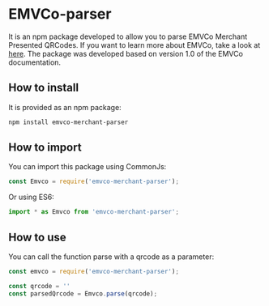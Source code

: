 # EMVCo-parser

It is an npm package developed to allow you to parse EMVCo Merchant Presented QRCodes. If you want to learn more about EMVCo, take a look at [here](https://www.emvco.com/emv-technologies/qrcodes/). The package was developed based on version 1.0 of the EMVCo documentation.

## How to install
It is provided as an npm package:

```bash
npm install emvco-merchant-parser
```

## How to import
You can import this package using CommonJs:
```js
const Emvco = require('emvco-merchant-parser');
```

Or using ES6:
```js
import * as Emvco from 'emvco-merchant-parser';
```

## How to use
You can call the function parse with a qrcode as a parameter:

```js
const emvco = require('emvco-merchant-parser');

const qrcode = ''
const parsedQrcode = Emvco.parse(qrcode);
```
